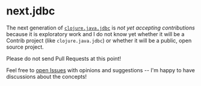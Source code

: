 # next.jdbc

The next generation of [`clojure.java.jdbc`](https://github.com/clojure/java.jdbc)
is *not yet accepting contributions* because it is exploratory work and I do
not know yet whether it will be a Contrib project (like `clojure.java.jdbc`)
or whether it will be a public, open source project.

Please do not send Pull Requests at this point!

Feel free to [open Issues](https://github.com/seancorfield/next-jdbc/issues) with opinions
and suggestions -- I'm happy to have discussions about the concepts!
